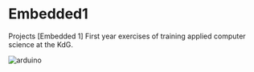 # Embedded1
Projects [Embedded 1] First year exercises of training applied computer science at the KdG.

![arduino](https://user-images.githubusercontent.com/25233962/234612823-e20e3c18-b157-43f0-a062-745091ff6f0f.png)
